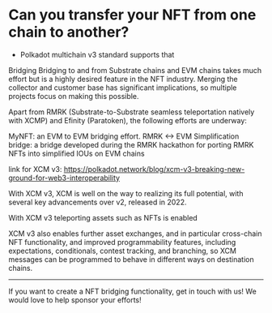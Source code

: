# Can you transfer your NFT from one chain to another?

 - Polkadot multichain v3 standard supports that 

 Bridging
Bridging to and from Substrate chains and EVM chains takes much effort but is a highly desired feature in the NFT industry. Merging the collector and customer base has significant implications, so multiple projects focus on making this possible.

Apart from RMRK (Substrate-to-Substrate seamless teleportation natively with XCMP) and Efinity (Paratoken), the following efforts are underway:

MyNFT: an EVM to EVM bridging effort.
RMRK <-> EVM Simplification bridge: a bridge developed during the RMRK hackathon for porting RMRK NFTs into simplified IOUs on EVM chains


link for XCM v3: https://polkadot.network/blog/xcm-v3-breaking-new-ground-for-web3-interoperability


With XCM v3, XCM is well on the way to realizing its full potential, with several key advancements over v2, released in 2022.

With XCM v3 teleporting assets such as NFTs is enabled

XCM v3 also enables further asset exchanges, and in particular cross-chain NFT functionality, and improved programmability features, including expectations, conditionals, contest tracking, and branching, so XCM messages can be programmed to behave in different ways on destination chains.


---

If you want to create a NFT bridging functionality, get in touch with us! We would love to help sponsor your efforts!